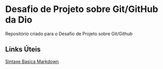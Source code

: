 # Desafio de Projeto sobre Git/GitHub da Dio
Repositório criado para o Desafio de Projeto sobre Git/Github

## Links Úteis

[Sintaxe Basica Markdown](https://www.markdownguide.org/basic-syntax/)
